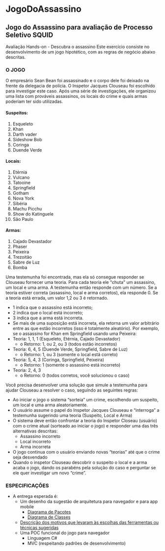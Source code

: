 # JogoDoAssassino
## Jogo do Assassino para avaliação de Processo Seletivo SQUID


Avaliação Hands-on - Descubra o assassino
Este exercício consiste no desenvolvimento de um jogo hipotético, com as regras de negócio abaixo descritas.

### O JOGO
O empresário Sean Bean foi assassinado e o corpo dele foi deixado na frente da delegacia de polícia. O Inspetor Jacques
Clouseau foi escolhido para investigar este caso. Após uma série de investigações, ele organizou uma lista com
prováveis assassinos, os locais do crime e quais armas poderiam ter sido utilizadas.

#### Suspeitos:
1. Esqueleto
2. Khan
3. Darth vader
4. Sideshow Bob
5. Coringa
6. Duende Verde

#### Locais:
1. Etérnia
2. Vulcano
3. Tatooine
4. Springfield
5. Gotham
6. Nova York
7. Sibéria
8. Machu Picchu
9. Show do Katinguele
10. São Paulo

#### Armas:
1. Cajado Devastador
2. Phaser
3. Peixeira
4. Trezoitão
5. Sabre de Luz
6. Bomba

Uma testemunha foi encontrada, mas ela só consegue responder se Clouseau fornecer uma teoria. Para cada teoria
ele "chuta" um assassino, um local e uma arma. A testemunha então responde com um número.
Se a teoria estiver correta (assassino, local e arma corretos), ela responde 0. Se a teoria está errada, um valor 1,2 ou
3 é retornado.

* 1 indica que o assassino está incorreto;
* 2 indica que o local está incorreto;
* 3 indica que a arma está incorreta.
* Se mais de uma suposição está incorreta, ela retorna um valor arbitrário entre as que estão incorretos (isso é
totalmente aleatório). Por exemplo, se o assassino for Khan em Springfield usando uma Peixeira:
* Teoria: 1, 1, 1 (Esqueleto, Etérnia, Cajado Devastador) 
  * o Retorno: 1, ou 2, ou 3 (todos estão incorretos)
* Teoria: 6, 4, 5 (Duende Verde, Springfield, Sabre de Luz)
  * o Retorno: 1, ou 3 (somente o local está correto)
* Teoria: 5, 4, 3 (Coringa, Springfield, Peixeira)
  * o Retorno: 1 (somente o assassino está incorreto)
* Teoria: 2, 4, 3
  * o Retorno: 0 (todos corretos, você solucionou o caso)


Você precisa desenvolver uma solução que simule a testemunha para ajudar Clouseau a resolver o caso, seguindo as
seguintes regras:
* Ao iniciar o jogo o sistema “sorteia” um crime, escolhendo um suspeito, um local e uma arma
aleatoriamente.
* O usuário assume o papel do Inspetor Jacques Clouseau e “interroga” a testemunha sugerindo uma teoria
(Suspeito, Local e Arma)
* O sistema deve então confrontar a teoria do Inspetor Closeau (usuário) com o crime atual (sorteado ao
iniciar o jogo) e responder uma das três alternativas descritas:
  * Assassino incorreto
  * Local incorreto
  * Arma incorreta
* O jogo continua com o usuário enviando novas “teorias” até que o crime seja desvendado
* Quando o inspetor Clouseau descobrir o suspeito o local e a arma acaba o jogo, dando os parabéns pela
solução do caso e perguntar se ele quer investigar um novo “crime”.

### ESPECIFICAÇÕES
* A entrega esperada é:
  * Um desenho da sugestão de arquitetura para navegador e para app mobile
	* [Diagrama de Pacotes](https://github.com/vitorrubio/JogoDoAssassino/blob/master/Docs/DiagramaDePacotes.pdf)
	* [Diagrama de Classes](https://github.com/vitorrubio/JogoDoAssassino/blob/master/Docs/Killer-Uml-Class.pdf)
  * [Descrição dos motivos que levaram às escolhas das ferramentas ou técnicas sugeridas](https://github.com/vitorrubio/JogoDoAssassino/blob/master/Docs/README.MD)
  * Uma POC funcional do jogo para navegador
    * Linguagem C#
    * MVC (respeitando padrões de desenvolvimento)